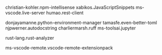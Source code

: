 christian-kohler.npm-intellisense
xabikos.JavaScriptSnippets
ms-vscode.live-server
humao.rest-client

donjayamanne.python-environment-manager
tamasfe.even-better-toml
njpwerner.autodocstring
charliermarsh.ruff
ms-toolsai.jupyter

rust-lang.rust-analyzer

ms-vscode-remote.vscode-remote-extensionpack
